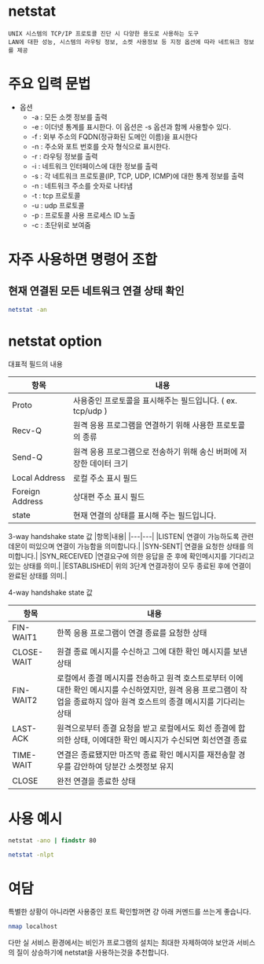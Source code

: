 # netstat 

    UNIX 시스템의 TCP/IP 프로토콜 진단 시 다양한 용도로 사용하는 도구
    LAN에 대한 성능, 시스템의 라우팅 정보, 소켓 사용정보 등 지정 옵션에 따라 네트워크 정보를 제공

# 주요 입력 문법

* 옵션
    * -a : 모든 소켓 정보를 출력
    * -e : 이더넷 통계를 표시한다. 이 옵션은 -s 옵션과 함께 사용할수 있다.
    * -f : 외부 주소의 FQDN(정규화된 도메인 이름)을 표시한다
    - -n : 주소와 포트 번호를 숫자 형식으로 표시한다.
    * -r : 라우팅 정보를 출력
    * -i : 네트워크 인터페이스에 대한 정보를 출력
    * -s : 각 네트워크 프로토콜(IP, TCP, UDP, ICMP)에 대한 통계 정보를 출력
    * -n : 네트워크 주소를 숫자로 나타냄
    * -t : tcp 프로토콜
    * -u : udp 프로토콜
    * -p : 프로토콜 사용 프로세스 ID 노출
    * -c : 초단위로 보여줌

# 자주 사용하면 명령어 조합

## 현재 연결된 모든 네트워크 연결 상태 확인
```bash
netstat -an
```
## 

# netstat option

대표적 필드의 내용

|항목|내용|
|---|---|
|Proto|	사용중인 프로토콜을 표시해주는 필드입니다. ( ex. tcp/udp )|
|Recv-Q|원격 응용 프로그램을 연결하기 위해 사용한 프로토콜의 종류|
|Send-Q|원격 응용 프로그램으로 전송하기 위해 송신 버퍼에 저장한 데이터 크기|
|Local Address|	로컬 주소 표시 필드|
|Foreign Address|	상대편 주소 표시 필드|
|state|	현재 연결의 상태를 표시해 주는 필드입니다.|

3-way handshake state 값
|항목|내용|
|---|---|
|LISTEN|	연결이 가능하도록 관련 데몬이 떠있으며 연결이 가능함을 의미합니다.|
|SYN-SENT|	연결을 요청한 상태를 의미합니다.|
|SYN_RECEIVED	|연결요구에 의한 응답을 준 후에 확인메시지를 기다리고 있는 상태를 의미.|
|ESTABLISHED|	위의 3단계 연결과정이 모두 종료된 후에 연결이 완료된 상태를 의미.|

4-way handshake state 값

|항목|내용|
|---|---|
|FIN-WAIT1| 한쪽 응용 프로그램이 연결 종료를 요청한 상태|
|CLOSE-WAIT| 원결 종료 메시지를 수신하고 그에 대한 확인 메시지를 보낸 상태|
|FIN-WAIT2| 로컬에서 종결 메시지를 전송하고 원격 호스트로부터 이에 대한 확인 메시지를 수신하였지만, 원격 응용 프로그램이 작업을 종료하지 않아 원격 호스트의 종결 메시지를 기다리는 상태|
|LAST-ACK|원격으로부터 종결 요청을 받고 로컬에서도 회선 종결에 합의한 상태, 이에대한 확인 메시지가 수신되면 회선연결 종료|
|TIME-WAIT|연결은 종료됐지만 마즈막 종료 확인 메시지를 재전송할 경우를 감안하여 당분간 소켓정보 유지|
|CLOSE|완전 연결을 종료한 상태|

# 사용 예시

``` cmd
netstat -ano | findstr 80
``` 

``` bash
netstat -nlpt
```

# 여담

특별한 상황이 아니라면 사용중인 포트 확인할꺼면 걍 아래 커멘드를 쓰는게 좋습니다.
```bash
nmap localhost
```
다만 실 서비스 환경에서는 비인가 프로그램의 설치는 최대한 자제하여야 보안과 서비스의 질이 상승하기에 netstat을 사용하는것을 추천합니다. 


